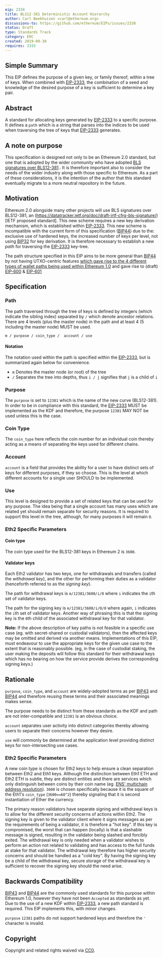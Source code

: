 ```yaml
---
eip: 2334
title: BLS12-381 Deterministic Account Hierarchy
author: Carl Beekhuizen <carl@ethereum.org>
discussions-to: https://github.com/ethereum/EIPs/issues/2338
status: Draft
type: Standards Track
category: ERC
created: 2019-09-30
requires: 2333
---
```


## Simple Summary

This EIP defines the purpose of a given key, or family thereof, within a tree of keys. When combined with [EIP-2333](./eip-2333.md), the combination of a seed and knowledge of the desired purpose of a key is sufficient to determine a key pair.

## Abstract

A standard for allocating keys generated by [EIP-2333](./eip-2333.md) to a specific purpose. It defines a `path` which is a string that parses into the indices to be used when traversing the tree of keys that [EIP-2333](./eip-2333.md) generates.

## A note on purpose

This specification is designed not only to be an Ethereum 2.0 standard, but one that is adopted by the wider community who have adopted [BLS signatures over BLS12-381](https://datatracker.ietf.org/doc/draft-irtf-cfrg-bls-signature/).. It is therefore important also to consider the needs of the wider industry along with those specific to Ethereum. As a part of these considerations, it is the intention of the author that this standard eventually migrate to a more neutral repository in the future.

## Motivation

Ethereum 2.0 alongside many other projects will use BLS signatures over BLS12-381, an (https://datatracker.ietf.org/doc/draft-irtf-cfrg-bls-signature/)[IETF proposed standard]. This new scheme requires a new key derivation mechanism, which is established within [EIP-2333](./eip-2333.md). This new scheme is incompatible with the current form of this specification ([BIP44](https://github.com/bitcoin/bips/blob/master/bip-0044.mediawiki)) due to the: exclusive use of hardened keys, the increased number of keys per level, not using [BIP32](https://github.com/bitcoin/bips/blob/master/bip-0032.mediawiki) for key derivation. It is therefore necessary to establish a new *path* for traversing the [EIP-2333](./eip-2333.md) key-tree.

The path structure specified in this EIP aims to be more general than [BIP44](https://github.com/bitcoin/bips/blob/master/bip-0044.mediawiki) by not having UTXO-centric features [which gave rise to the 4 different types of wallet paths being used within Ethereum 1.0](https://github.com/ethereum/EIPs/issues/84#issuecomment-292324521) and gave rise to (draft) [EIP-600](./eip-600.md) & [EIP-601](./eip-601.md)

## Specification

### Path

The path traversed through the tree of keys is defined by integers (which indicate the sibling index) separated by `/` which denote ancestor relations. There are 4 levels (plus the master node) in the path and at least 4 (5 including the master node) MUST be used.

```text
m / purpose / coin_type /  account / use
```

#### Notation

The notation used within the path is specified within the [EIP-2333](./eip-2333.md), but is summarized again below for convenience.

* `m` Denotes the master node (or root) of the tree
* `/` Separates the tree into depths, thus `i / j` signifies that `j` is a child of `i`

### Purpose

The `purpose` is set to `12381` which is the name of the new curve (BLS12-381). In order to be in compliance with this standard, the [EIP-2333](./eip-2333.md) MUST be implemented as the KDF and therefore, the purpose `12381` MAY NOT be used unless this is the case.

### Coin Type

The `coin_type` here reflects the coin number for an individual coin thereby acting as a means of separating the keys used for different chains.

### Account

`account` is a field that provides the ability for a user to have distinct sets of keys for different purposes, if they so choose. This is the level at which different accounts for a single user SHOULD to be implemented.

### Use

This level is designed to provide a set of related keys that can be used for any purpose. The idea being that a single account has many uses which are related yet should remain separate for security reasons. It is required to support this level in the tree, although, for many purposes it will remain `0`.

### Eth2 Specific Parameters

#### Coin type

The coin type used for the BLS12-381 keys in Ethereum 2 is `3600`.

#### Validator keys

Each Eth2 validator has two keys, one for withdrawals and transfers (called the *withdrawal key*), and the other for performing their duties as a validator (henceforth referred to as the *signing key*).

The path for withdrawal keys is `m/12381/3600/i/0` where `i` indicates the `i`th set of validator keys.

The path for the signing key is `m/12381/3600/i/0/0` where again, `i` indicates the `i`th set of validator keys. Another way of phrasing this is that the signing key is the `0`th child of the associated withdrawal key for that validator.

**Note:** If the above description of key paths is not feasible in a specific use case (eg. with secret-shared or custodial validators), then the affected keys may be omitted and derived via another means. Implementations of this EIP, must endeavour to use the appropriate keys for the given use case to the extent that is reasonably possible. (eg, in the case of custodial staking, the user making the deposits will follow this standard for their withdrawal keys which has no bearing on how the service provide derives the corresponding signing keys.)

## Rationale

`purpose`, `coin_type`, and `account` are widely-adopted terms as per [BIP43](https://github.com/bitcoin/bips/blob/master/bip-0043.mediawiki) and [BIP44](https://github.com/bitcoin/bips/blob/master/bip-0044.mediawiki) and therefore reusing these terms and their associated meanings makes sense.

The purpose needs to be distinct from these standards as the KDF and path are not inter-compatible and `12381` is an obvious choice.

`account` separates user activity into distinct categories thereby allowing users to separate their concerns however they desire.

`use` will commonly be determined at the application level providing distinct keys for non-intersecting use cases.

### Eth2 Specific Parameters

A new coin type is chosen for Eth2 keys to help ensure a clean separation between Eth2 and Eth1 keys. Although the distinction between Eth1 ETH and Eth2 ETH is subtle, they are distinct entities and there are services which only distinguish between coins by their coin name (eg. [ENS' multichain address resolution](./eip-2304.md)). `3600` is chosen specifically because it is the square of the Eth1's `coin_type` (`3600==60^2`) thereby signaling that it is second instantiation of Ether the currency.

The primary reason validators have separate signing and withdrawal keys is to allow for the different security concerns of actions within Eth2. The signing key is given to the validator client where it signs messages as per the requirements of being a validator, it is therefore a "hot key". If this key is compromised, the worst that can happen (locally) is that a slashable message is signed, resulting in the validator being slashed and forcibly exited. The withdrawal key is only needed when a validator wishes to perform an action not related to validating and has access to the full funds at stake for that validator. The withdrawal key therefore has higher security concerns and should be handled as a "cold key". By having the signing key be a child of the withdrawal key, secure storage of the withdrawal key is sufficient to recover the signing key should the need arise.

## Backwards Compatibility

[BIP43](https://github.com/bitcoin/bips/blob/master/bip-0043.mediawiki) and [BIP44](https://github.com/bitcoin/bips/blob/master/bip-0044.mediawiki) are the commonly used standards for this purpose within Ethereum 1.0, however they have not been `Accepted` as standards as yet. Due to the use of a new KDF within [EIP-2333](./eip-2333.md), a new path standard is required. This EIP implements this, with minor changes.

`purpose` `12381` paths do not support hardened keys and therefore the `'` character is invalid.

## Copyright

Copyright and related rights waived via [CC0](https://creativecommons.org/publicdomain/zero/1.0/).
